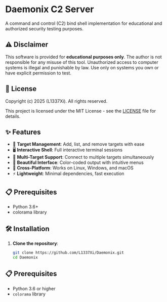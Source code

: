 # Daemonix C2 Server

A command and control (C2) bind shell implementation for educational and authorized security testing purposes.

## ⚠️ Disclaimer

This software is provided for **educational purposes only**. The author is not responsible for any misuse of this tool. Unauthorized access to computer systems is illegal and punishable by law. Use only on systems you own or have explicit permission to test.

## 📝 License

Copyright (c) 2025 (L1337Xi). All rights reserved.

This project is licensed under the MIT License - see the [LICENSE](LICENSE) file for details.

## ✨ Features

- 🎯 **Target Management**: Add, list, and remove targets with ease
- 🖥️ **Interactive Shell**: Full interactive terminal sessions
- 🔄 **Multi-Target Support**: Connect to multiple targets simultaneously
- 🎨 **Beautiful Interface**: Color-coded output with intuitive menus
- 📱 **Cross-Platform**: Works on Linux, Windows, and macOS
- ⚡ **Lightweight**: Minimal dependencies, fast execution

## 📋 Prerequisites

- Python 3.6+
- colorama library

## 🛠️ Installation

1. **Clone the repository**:
   ```bash
   git clone https://github.com/L1337Xi/Daemonix.git
   cd Daemonix

## 📋 Prerequisites

- Python 3.6 or higher
- `colorama` library


